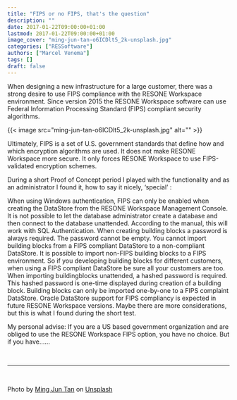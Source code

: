 ```yaml
---
title: "FIPS or no FIPS, that's the question"
description: ""
date: 2017-01-22T09:00:00+01:00
lastmod: 2017-01-22T09:00:00+01:00
image_cover: "ming-jun-tan-o6ICDlt5_2k-unsplash.jpg"
categories: ["RESSoftware"]
authors: ["Marcel Venema"] 
tags: []
draft: false
---
```


When designing a new infrastructure for a large customer, there was a strong desire to use FIPS compliance with the RESONE Workspace environment.  Since version 2015 the RESONE Workspace software can use Federal Information Processing Standard (FIPS) compliant security algorithms.

{{< image src="ming-jun-tan-o6ICDlt5_2k-unsplash.jpg" alt="" >}}

Ultimately, FIPS is a set of U.S. government standards that define how and which encryption algorithms are used. It does not make RESONE Workspace more secure. It only forces RESONE Workspace to use FIPS-validated encryption schemes.

During a short Proof of Concept period I played with the functionality and as an administrator I found it, how to say it nicely, ‘special’ :

When using Windows authentication, FIPS can only be enabled when creating the DataStore from the RESONE Workspace Management Console. It is not possible to let the database administrator create a database and then connect to the database unattended. According to the manual, this will work with SQL Authentication.
When creating building blocks a password is always required. The password cannot be empty.
You cannot import building blocks from a FIPS compliant DataStore to a non-compliant DataStore. It is possible to import non-FIPS building blocks to a FIPS environment. So if you developing building blocks for different customers, when using a FIPS compliant DataStore be sure all your customers are too.
When importing buildingblocks unattended, a hashed password is required. This hashed password is one-time displayed during creation of a building block.
Building blocks can only be imported one-by-one to a FIPS complaint DataStore.
Oracle DataStore support for FIPS compliancy is expected in future RESONE Workspace versions.
Maybe there are more considerations, but this is what I found during the short test.

My personal advise: If you are a US based government organization and are obliged to use the RESONE Workspace FIPS option, you have no choice. But if you have……

&nbsp;

---
&nbsp;

Photo by <a href="https://unsplash.com/@mingjuntan?utm_content=creditCopyText&utm_medium=referral&utm_source=unsplash">Ming Jun Tan</a> on <a href="https://unsplash.com/photos/yellow-flowers-o6ICDlt5_2k?utm_content=creditCopyText&utm_medium=referral&utm_source=unsplash">Unsplash</a>
  
&nbsp;
